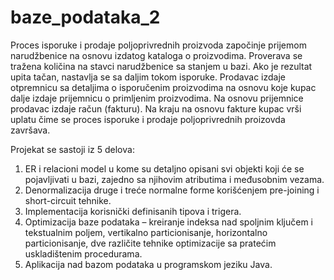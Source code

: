 # baze_podataka_2
Proces isporuke i prodaje poljoprivrednih proizvoda započinje prijemom narudžbenice na osnovu izdatog kataloga o proizvodima.
Proverava se tražena količina na stavci narudžbenice sa stanjem u bazi. Ako je rezultat upita tačan, nastavlja se sa daljim tokom isporuke.
Prodavac izdaje otpremnicu sa detaljima o isporučenim proizvodima na osnovu koje kupac dalje izdaje prijemnicu o primljenim proizvodima.
Na osnovu prijemnice prodavac izdaje račun (fakturu).
Na kraju na osnovu fakture kupac vrši uplatu čime se proces isporuke i prodaje poljoprivrednih proizovda završava.

Projekat se sastoji iz 5 delova:
1. ER i relacioni model u kome su detaljno opisani svi objekti koji će se pojavljivati u bazi, zajedno sa njihovim atributima i međusobnim vezama.
2. Denormalizacija druge i treće normalne forme korišćenjem pre-joining i short-circuit tehnike.
3. Implementacija korisnički definisanih tipova i trigera.
4. Optimizacija baze podataka – kreiranje indeksa nad spoljnim ključem i tekstualnim poljem, vertikalno particionisanje, horizontalno particionisanje, dve različite tehnike optimizacije sa pratećim uskladištenim procedurama.
5. Aplikacija nad bazom podataka u programskom jeziku Java.
